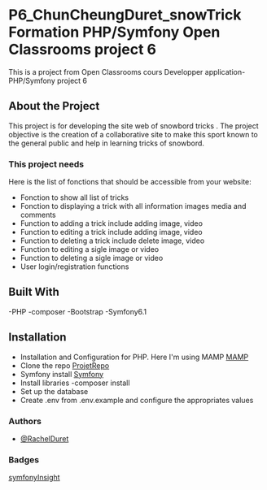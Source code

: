 # P6_ChunCheungDuret_snowTrick Formation PHP/Symfony Open Classrooms project 6

This is a project from Open Classrooms cours Developper application-PHP/Symfony
project 6

## About the Project

This project is for developing the site web of snowbord tricks . The project
objective is the creation of a collaborative site to make this sport known to
the general public and help in learning tricks of snowbord.

### This project needs

Here is the list of fonctions that should be accessible from your website:

- Fonction to show all list of tricks
- Fonction to displaying a trick with all information images media and comments
- Function to adding a trick include adding image, video
- Function to editing a trick include adding image, video
- Function to deleting a trick include delete image, video
- Function to editing a sigle image or video
- Function to deleting a sigle image or video
- User login/registration functions

## Built With

-PHP -composer -Bootstrap -Symfony6.1

## Installation

- Installation and Configuration for PHP. Here I'm using MAMP
  [MAMP](https://www.mamp.info/en/downloads/)
- Clone the repo [ProjetRepo](https://github.com/rachel-duret/snowTricks.git)
- Symfony install [Symfony](https://symfony.com/doc/current/setup.html)
- Install libraries -composer install
- Set up the database
- Create .env from .env.example and configure the appropriates values

### Authors

- [@RachelDuret](https://github.com/rachel-duret)

### Badges

[symfonyInsight](https://insight.symfony.com/)
